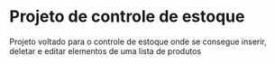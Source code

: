 # Projeto de controle de estoque

Projeto voltado para o controle de estoque onde se consegue inserir, deletar e editar elementos de uma lista de produtos